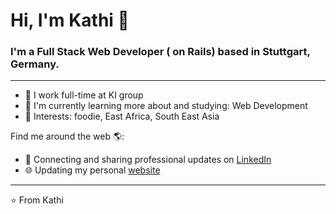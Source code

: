 # Hi, I'm Kathi 👋

### I'm a Full Stack Web Developer ( on Rails) based in Stuttgart, Germany.
___

* 🏢 I work full-time at KI group
* 🌱 I'm currently learning more about and studying: Web Development
* 💜 Interests: foodie, East Africa, South East Asia

Find me around the web 🌎:
* 💼 Connecting and sharing professional updates on [LinkedIn](https://www.linkedin.com/in/katharinahegemer/)
* 🌐 Updating my personal [website](https://k-heg.github.io/profile/)

___
⭐️ From Kathi
